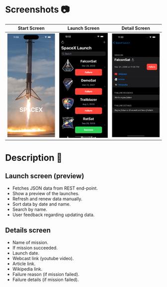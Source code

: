 # Screenshots :camera:
| Start Screen | Launch Screen | Detail Screen |
| - | - | - |
| ![App start screen](documents/spacex-launch-start-screen.png) | ![App launch screen](documents/spacex-launch-launch-screen.png) | ![App detail screen](documents/spacex-launch-details-screen.png) |

# Description :page_with_curl:

## Launch screen (preview)
 
- Fetches JSON data from REST end-point.
- Show a preview of the launches.
- Refresh and renew data manually.
- Sort data by date and name.
- Search by name.
- User feedback regarding updating data.

## Details screen

- Name of mission.
- If mission succeeded.
- Launch date.
- Webcast link (youtube video).
- Article link.
- Wikipedia link.
- Failure reason (if mission failed).
- Failure details (if mission failed).
